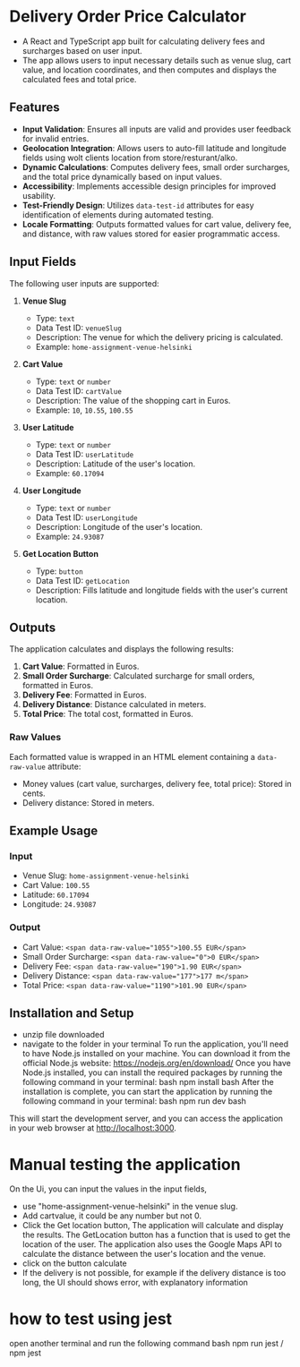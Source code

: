 # Delivery Order Price Calculator

- A React and TypeScript app built for calculating delivery fees and surcharges based on user input. 
- The app allows users to input necessary details such as venue slug, cart value, and location coordinates, and then computes and displays the calculated fees and total price.

## Features

- **Input Validation**: Ensures all inputs are valid and provides user feedback for invalid entries.
- **Geolocation Integration**: Allows users to auto-fill latitude and longitude fields using wolt clients location from store/resturant/alko.
- **Dynamic Calculations**: Computes delivery fees, small order surcharges, and the total price dynamically based on input values.
- **Accessibility**: Implements accessible design principles for improved usability.
- **Test-Friendly Design**: Utilizes `data-test-id` attributes for easy identification of elements during automated testing.
- **Locale Formatting**: Outputs formatted values for cart value, delivery fee, and distance, with raw values stored for easier programmatic access.

## Input Fields

The following user inputs are supported:

1. **Venue Slug**  
   - Type: `text`  
   - Data Test ID: `venueSlug`  
   - Description: The venue for which the delivery pricing is calculated.  
   - Example: `home-assignment-venue-helsinki`  

2. **Cart Value**  
   - Type: `text` or `number`  
   - Data Test ID: `cartValue`  
   - Description: The value of the shopping cart in Euros.  
   - Example: `10`, `10.55`, `100.55`  

3. **User Latitude**  
   - Type: `text` or `number`  
   - Data Test ID: `userLatitude`  
   - Description: Latitude of the user's location.  
   - Example: `60.17094`  

4. **User Longitude**  
   - Type: `text` or `number`  
   - Data Test ID: `userLongitude`  
   - Description: Longitude of the user's location.  
   - Example: `24.93087`  

5. **Get Location Button**  
   - Type: `button`  
   - Data Test ID: `getLocation`  
   - Description: Fills latitude and longitude fields with the user's current location.

## Outputs

The application calculates and displays the following results:

1. **Cart Value**: Formatted in Euros.  
2. **Small Order Surcharge**: Calculated surcharge for small orders, formatted in Euros.  
3. **Delivery Fee**: Formatted in Euros.  
4. **Delivery Distance**: Distance calculated in meters.  
5. **Total Price**: The total cost, formatted in Euros.

### Raw Values

Each formatted value is wrapped in an HTML element containing a `data-raw-value` attribute:

- Money values (cart value, surcharges, delivery fee, total price): Stored in cents.
- Delivery distance: Stored in meters.

## Example Usage

### Input

- Venue Slug: `home-assignment-venue-helsinki`
- Cart Value: `100.55`
- Latitude: `60.17094`
- Longitude: `24.93087`

### Output

- Cart Value: `<span data-raw-value="1055">100.55 EUR</span>`
- Small Order Surcharge: `<span data-raw-value="0">0 EUR</span>`
- Delivery Fee: `<span data-raw-value="190">1.90 EUR</span>`
- Delivery Distance: `<span data-raw-value="177">177 m</span>`
- Total Price: `<span data-raw-value="1190">101.90 EUR</span>`

## Installation and Setup
- unzip file downloaded
- navigate to the folder in your terminal
To run the application, you'll need to have Node.js installed on your machine. You can download
it from the official Node.js website: <https://nodejs.org/en/download/>
Once you have Node.js installed, you can install the required packages by running the following command in your
terminal:
bash
npm install
bash
After the installation is complete, you can start the application by running the following command in your
terminal:
bash
npm run dev
bash

This will start the development server, and you can access the application in your web browser at
<http://localhost:3000>.

# Manual testing the application


On the Ui, you can input the values in the input fields, 
- use "home-assignment-venue-helsinki" in the venue slug.
-  Add cartvalue, it could be any number but not 0. 
- Click the Get location button, The application will calculate and display the results. The GetLocation button has a function that is used to get the location of the user. The application also uses the Google Maps API to calculate the distance between the user's location and the venue. 
- click on the button calculate
- If the delivery is not possible, for example if the delivery distance is too long, the UI should shows error, with explanatory information

# how to test using jest
open another terminal and run the following command
bash
npm run jest / npm jest


